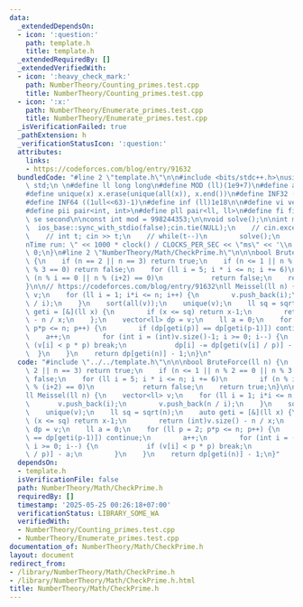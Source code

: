 ```yaml
---
data:
  _extendedDependsOn:
  - icon: ':question:'
    path: template.h
    title: template.h
  _extendedRequiredBy: []
  _extendedVerifiedWith:
  - icon: ':heavy_check_mark:'
    path: NumberTheory/Counting_primes.test.cpp
    title: NumberTheory/Counting_primes.test.cpp
  - icon: ':x:'
    path: NumberTheory/Enumerate_primes.test.cpp
    title: NumberTheory/Enumerate_primes.test.cpp
  _isVerificationFailed: true
  _pathExtension: h
  _verificationStatusIcon: ':question:'
  attributes:
    links:
    - https://codeforces.com/blog/entry/91632
  bundledCode: "#line 2 \"template.h\"\n\n#include <bits/stdc++.h>\nusing namespace\
    \ std;\n \n#define ll long long\n#define MOD (ll)(1e9+7)\n#define all(x) (x).begin(),(x).end()\n\
    #define unique(x) x.erase(unique(all(x)), x.end())\n#define INF32 ((1ull<<31)-1)\n\
    #define INF64 ((1ull<<63)-1)\n#define inf (ll)1e18\n\n#define vi vector<int>\n\
    #define pii pair<int, int>\n#define pll pair<ll, ll>\n#define fi first\n#define\
    \ se second\n\nconst int mod = 998244353;\n\nvoid solve();\n\nint main(){\n  \
    \  ios_base::sync_with_stdio(false);cin.tie(NULL);\n    // cin.exceptions(cin.failbit);\n\
    \    // int t; cin >> t;\n    // while(t--)\n        solve();\n    cerr << \"\\\
    nTime run: \" << 1000 * clock() / CLOCKS_PER_SEC << \"ms\" << '\\n';\n    return\
    \ 0;\n}\n#line 2 \"NumberTheory/Math/CheckPrime.h\"\n\n\nbool BruteForce(ll n)\
    \ {\n    if (n == 2 || n == 3) return true;\n    if (n <= 1 || n % 2 == 0 || n\
    \ % 3 == 0) return false;\n    for (ll i = 5; i * i <= n; i += 6)\n        if\
    \ (n % i == 0 || n % (i+2) == 0)\n            return false;\n    return true;\n\
    }\n\n// https://codeforces.com/blog/entry/91632\nll Meissel(ll n) {\n    vector<ll>\
    \ v;\n    for (ll i = 1; i*i <= n; i++) {\n        v.push_back(i);\n        v.push_back(n\
    \ / i);\n    }\n    sort(all(v));\n    unique(v);\n    ll sq = sqrt(n);\n    auto\
    \ geti = [&](ll x) {\n        if (x <= sq) return x-1;\n        return (int)v.size()\
    \ - n / x;\n    };\n    vector<ll> dp = v;\n    ll a = 0;\n    for (ll p = 2;\
    \ p*p <= n; p++) {\n        if (dp[geti(p)] == dp[geti(p-1)]) continue;\n    \
    \    a++;\n        for (int i = (int)v.size()-1; i >= 0; i--) {\n            if\
    \ (v[i] < p * p) break;\n            dp[i] -= dp[geti(v[i] / p)] - a;\n      \
    \  }\n    }\n    return dp[geti(n)] - 1;\n}\n"
  code: "#include \"../../template.h\"\n\n\nbool BruteForce(ll n) {\n    if (n ==\
    \ 2 || n == 3) return true;\n    if (n <= 1 || n % 2 == 0 || n % 3 == 0) return\
    \ false;\n    for (ll i = 5; i * i <= n; i += 6)\n        if (n % i == 0 || n\
    \ % (i+2) == 0)\n            return false;\n    return true;\n}\n\n// https://codeforces.com/blog/entry/91632\n\
    ll Meissel(ll n) {\n    vector<ll> v;\n    for (ll i = 1; i*i <= n; i++) {\n \
    \       v.push_back(i);\n        v.push_back(n / i);\n    }\n    sort(all(v));\n\
    \    unique(v);\n    ll sq = sqrt(n);\n    auto geti = [&](ll x) {\n        if\
    \ (x <= sq) return x-1;\n        return (int)v.size() - n / x;\n    };\n    vector<ll>\
    \ dp = v;\n    ll a = 0;\n    for (ll p = 2; p*p <= n; p++) {\n        if (dp[geti(p)]\
    \ == dp[geti(p-1)]) continue;\n        a++;\n        for (int i = (int)v.size()-1;\
    \ i >= 0; i--) {\n            if (v[i] < p * p) break;\n            dp[i] -= dp[geti(v[i]\
    \ / p)] - a;\n        }\n    }\n    return dp[geti(n)] - 1;\n}"
  dependsOn:
  - template.h
  isVerificationFile: false
  path: NumberTheory/Math/CheckPrime.h
  requiredBy: []
  timestamp: '2025-05-25 00:26:18+07:00'
  verificationStatus: LIBRARY_SOME_WA
  verifiedWith:
  - NumberTheory/Counting_primes.test.cpp
  - NumberTheory/Enumerate_primes.test.cpp
documentation_of: NumberTheory/Math/CheckPrime.h
layout: document
redirect_from:
- /library/NumberTheory/Math/CheckPrime.h
- /library/NumberTheory/Math/CheckPrime.h.html
title: NumberTheory/Math/CheckPrime.h
---
```

